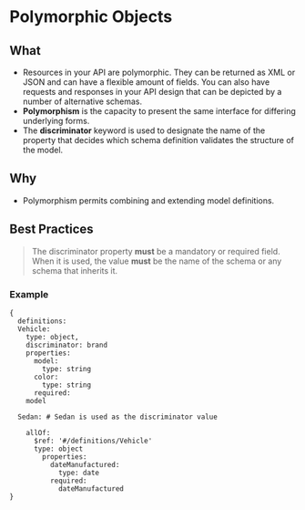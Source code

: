 # Polymorphic Objects 

## What 

- Resources in your API are polymorphic. They can be returned as XML or JSON and can have a flexible amount of fields. You can also have requests and responses in your API design that can be depicted by a number of alternative schemas. 
- **Polymorphism** is the capacity to present the same interface for differing underlying forms. 
- The **discriminator** keyword is used to designate the name of the property that decides which schema definition validates the structure of the model. 

## Why 
- Polymorphism permits combining and extending model definitions. 

## Best Practices

<!-- theme: warning -->
>The discriminator property **must** be a mandatory or required field. When it is used, the value **must** be the name of the schema or any schema that inherits it. 

### Example 

```
{
  definitions:
  Vehicle:
    type: object, 
    discriminator: brand
    properties:
      model:
        type: string
      color:
        type: string
      required:
    model
    
  Sedan: # Sedan is used as the discriminator value 
  
    allOf:
      $ref: '#/definitions/Vehicle'
      type: object
        properties:
          dateManufactured: 
            type: date
          required: 
            dateManufactured
}
```
